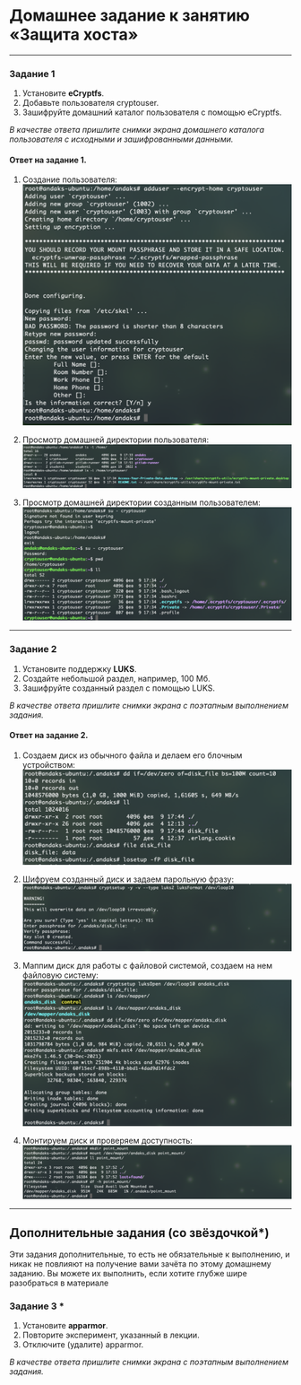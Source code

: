 # Домашнее задание к занятию  «Защита хоста»

------

### Задание 1

1. Установите **eCryptfs**.
2. Добавьте пользователя cryptouser.
3. Зашифруйте домашний каталог пользователя с помощью eCryptfs.


*В качестве ответа  пришлите снимки экрана домашнего каталога пользователя с исходными и зашифрованными данными.*  

#### Ответ на задание 1.
1. Создание пользователя:
![user_cr](img/zadanie1/01_01.png)

2. Просмотр домашней директории пользователя:
![home_ls](img/zadanie1/01_02.png)

3. Просмотр домашней директории созданным пользователем:
![crypto_user](img/zadanie1/01_03.png)

---

### Задание 2

1. Установите поддержку **LUKS**.
2. Создайте небольшой раздел, например, 100 Мб.
3. Зашифруйте созданный раздел с помощью LUKS.

*В качестве ответа пришлите снимки экрана с поэтапным выполнением задания.*

#### Ответ на задание 2.
1. Создаем диск из обычного файла и делаем его блочным устройством:
![01](img/zadanie2/02_01.png)

2. Шифруем созданный диск и задаем парольную фразу:
![02](img/zadanie2/02_02.png)

3. Маппим диск для работы с файловой системой, создаем на нем файловую систему:
![03](img/zadanie2/02_03.png)

4. Монтируем диск и проверяем доступность:
![04](img/zadanie2/02_04.png)

---

## Дополнительные задания (со звёздочкой*)

Эти задания дополнительные, то есть не обязательные к выполнению, и никак не повлияют на получение вами зачёта по этому домашнему заданию. Вы можете их выполнить, если хотите глубже шире разобраться в материале

### Задание 3 *

1. Установите **apparmor**.
2. Повторите эксперимент, указанный в лекции.
3. Отключите (удалите) apparmor.


*В качестве ответа пришлите снимки экрана с поэтапным выполнением задания.*



